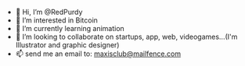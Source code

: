 - 👋 Hi, I’m @RedPurdy
- 👀 I’m interested in Bitcoin 
- 🌱 I’m currently learning animation
- 💞️ I’m looking to collaborate on startups, app, web, videogames...(I'm Illustrator and graphic designer)
- 📫 send me an email to: maxisclub@mailfence.com

<!---
RedPurdy/RedPurdy is a ✨ special ✨ repository because its `README.md` (this file) appears on your GitHub profile.
You can click the Preview link to take a look at your changes.
--->
